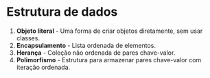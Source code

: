  # Estrutura de dados

1. **Objeto literal** - Uma forma de criar objetos diretamente, sem usar classes.
2. **Encapsulamento** - Lista ordenada de elementos.
3. **Herança** - Coleção não ordenada de pares chave-valor.
4. **Polimorfismo** - Estrutura para armazenar pares chave-valor com iteração ordenada.